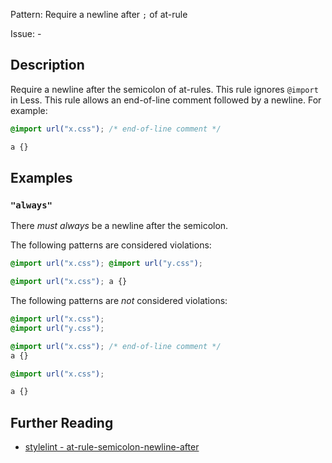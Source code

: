 Pattern: Require a newline after `;` of at-rule

Issue: -

## Description

Require a newline after the semicolon of at-rules. This rule ignores `@import` in Less. This rule allows an end-of-line comment followed by a newline. For example:

```css
@import url("x.css"); /* end-of-line comment */

a {}
```

## Examples

### `"always"`

There *must always* be a newline after the semicolon.

The following patterns are considered violations:

```css
@import url("x.css"); @import url("y.css");
```

```css
@import url("x.css"); a {}
```

The following patterns are *not* considered violations:

```css
@import url("x.css");
@import url("y.css");
```

```css
@import url("x.css"); /* end-of-line comment */
a {}
```

```css
@import url("x.css");

a {}
```

## Further Reading

* [stylelint - at-rule-semicolon-newline-after](https://stylelint.io/user-guide/rules/at-rule-semicolon-newline-after)